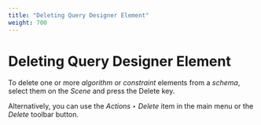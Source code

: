 ```yaml
---
title: "Deleting Query Designer Element"
weight: 700
---
```



# Deleting Query Designer Element

To delete one or more _algorithm_ or _constraint_ elements from a _schema_, select them on the _Scene_ and press the Delete key.

Alternatively, you can use the _Actions ‣ Delete_ item in the main menu or the _Delete_ toolbar button.

